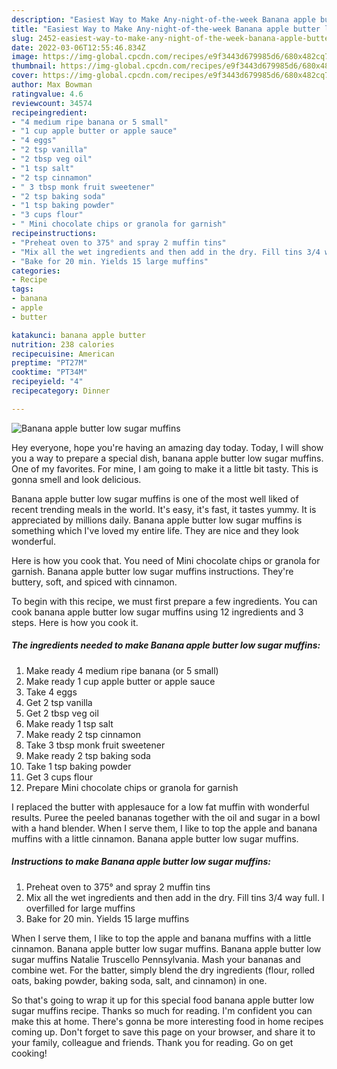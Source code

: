 ```yaml
---
description: "Easiest Way to Make Any-night-of-the-week Banana apple butter low sugar muffins"
title: "Easiest Way to Make Any-night-of-the-week Banana apple butter low sugar muffins"
slug: 2452-easiest-way-to-make-any-night-of-the-week-banana-apple-butter-low-sugar-muffins
date: 2022-03-06T12:55:46.834Z
image: https://img-global.cpcdn.com/recipes/e9f3443d679985d6/680x482cq70/banana-apple-butter-low-sugar-muffins-recipe-main-photo.jpg
thumbnail: https://img-global.cpcdn.com/recipes/e9f3443d679985d6/680x482cq70/banana-apple-butter-low-sugar-muffins-recipe-main-photo.jpg
cover: https://img-global.cpcdn.com/recipes/e9f3443d679985d6/680x482cq70/banana-apple-butter-low-sugar-muffins-recipe-main-photo.jpg
author: Max Bowman
ratingvalue: 4.6
reviewcount: 34574
recipeingredient:
- "4 medium ripe banana or 5 small"
- "1 cup apple butter or apple sauce"
- "4 eggs"
- "2 tsp vanilla"
- "2 tbsp veg oil"
- "1 tsp salt"
- "2 tsp cinnamon"
- " 3 tbsp monk fruit sweetener"
- "2 tsp baking soda"
- "1 tsp baking powder"
- "3 cups flour"
- " Mini chocolate chips or granola for garnish"
recipeinstructions:
- "Preheat oven to 375° and spray 2 muffin tins"
- "Mix all the wet ingredients and then add in the dry. Fill tins 3/4 way full. I overfilled for large muffins"
- "Bake for 20 min. Yields 15 large muffins"
categories:
- Recipe
tags:
- banana
- apple
- butter

katakunci: banana apple butter 
nutrition: 238 calories
recipecuisine: American
preptime: "PT27M"
cooktime: "PT34M"
recipeyield: "4"
recipecategory: Dinner

---
```



![Banana apple butter low sugar muffins](https://img-global.cpcdn.com/recipes/e9f3443d679985d6/680x482cq70/banana-apple-butter-low-sugar-muffins-recipe-main-photo.jpg)

Hey everyone, hope you're having an amazing day today. Today, I will show you a way to prepare a special dish, banana apple butter low sugar muffins. One of my favorites. For mine, I am going to make it a little bit tasty. This is gonna smell and look delicious.

Banana apple butter low sugar muffins is one of the most well liked of recent trending meals in the world. It's easy, it's fast, it tastes yummy. It is appreciated by millions daily. Banana apple butter low sugar muffins is something which I've loved my entire life. They are nice and they look wonderful.

Here is how you cook that. You need of Mini chocolate chips or granola for garnish. Banana apple butter low sugar muffins instructions. They're buttery, soft, and spiced with cinnamon.


To begin with this recipe, we must first prepare a few ingredients. You can cook banana apple butter low sugar muffins using 12 ingredients and 3 steps. Here is how you cook it.

<!--inarticleads1-->

##### The ingredients needed to make Banana apple butter low sugar muffins:

1. Make ready 4 medium ripe banana (or 5 small)
1. Make ready 1 cup apple butter or apple sauce
1. Take 4 eggs
1. Get 2 tsp vanilla
1. Get 2 tbsp veg oil
1. Make ready 1 tsp salt
1. Make ready 2 tsp cinnamon
1. Take  3 tbsp monk fruit sweetener
1. Make ready 2 tsp baking soda
1. Take 1 tsp baking powder
1. Get 3 cups flour
1. Prepare  Mini chocolate chips or granola for garnish


I replaced the butter with applesauce for a low fat muffin with wonderful results. Puree the peeled bananas together with the oil and sugar in a bowl with a hand blender. When I serve them, I like to top the apple and banana muffins with a little cinnamon. Banana apple butter low sugar muffins. 

<!--inarticleads2-->

##### Instructions to make Banana apple butter low sugar muffins:

1. Preheat oven to 375° and spray 2 muffin tins
1. Mix all the wet ingredients and then add in the dry. Fill tins 3/4 way full. I overfilled for large muffins
1. Bake for 20 min. Yields 15 large muffins


When I serve them, I like to top the apple and banana muffins with a little cinnamon. Banana apple butter low sugar muffins. Banana apple butter low sugar muffins Natalie Truscello Pennsylvania. Mash your bananas and combine wet. For the batter, simply blend the dry ingredients (flour, rolled oats, baking powder, baking soda, salt, and cinnamon) in one. 

So that's going to wrap it up for this special food banana apple butter low sugar muffins recipe. Thanks so much for reading. I'm confident you can make this at home. There's gonna be more interesting food in home recipes coming up. Don't forget to save this page on your browser, and share it to your family, colleague and friends. Thank you for reading. Go on get cooking!
